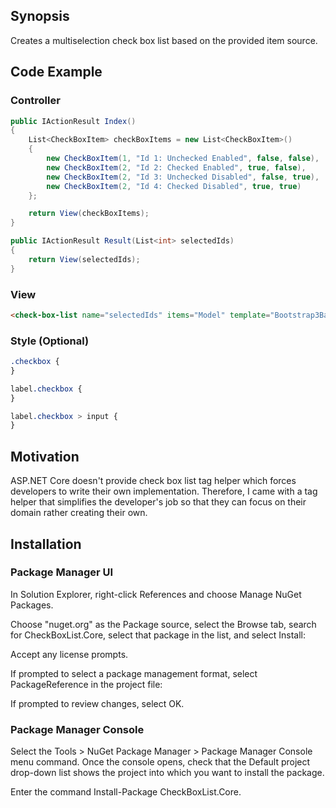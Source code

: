 ## Synopsis

Creates a multiselection check box list based on the provided item source.

## Code Example

### Controller

```csharp
public IActionResult Index()
{
    List<CheckBoxItem> checkBoxItems = new List<CheckBoxItem>()
    {
        new CheckBoxItem(1, "Id 1: Unchecked Enabled", false, false),
        new CheckBoxItem(2, "Id 2: Checked Enabled", true, false),
        new CheckBoxItem(2, "Id 3: Unchecked Disabled", false, true),
        new CheckBoxItem(2, "Id 4: Checked Disabled", true, true)
    };

    return View(checkBoxItems);
}
```

```csharp
public IActionResult Result(List<int> selectedIds)
{
    return View(selectedIds);
}
```

### View

```html
<check-box-list name="selectedIds" items="Model" template="Bootstrap3Basic"></check-box-list>
```

### Style (Optional)

```CSS
.checkbox {
}

label.checkbox {
}

label.checkbox > input {
}
```


## Motivation

ASP.NET Core doesn't provide check box list tag helper which forces developers to write their own implementation. Therefore, I came with a tag helper that simplifies the developer's job so that they can focus on their domain rather creating their own.

## Installation

### Package Manager UI

In Solution Explorer, right-click References and choose Manage NuGet Packages.

Choose "nuget.org" as the Package source, select the Browse tab, search for CheckBoxList.Core, select that package in the list, and select Install:

Accept any license prompts.

If prompted to select a package management format, select PackageReference in the project file:

If prompted to review changes, select OK.

### Package Manager Console
Select the Tools > NuGet Package Manager > Package Manager Console menu command.
Once the console opens, check that the Default project drop-down list shows the project into which you want to install the package.

Enter the command Install-Package CheckBoxList.Core.